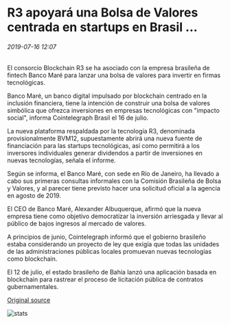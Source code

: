 # R3 apoyará una Bolsa de Valores centrada en startups en Brasil ...

###### 2019-07-16 12:07

El consorcio Blockchain R3 se ha asociado con la empresa brasileña de fintech Banco Maré para lanzar una bolsa de valores para invertir en firmas tecnológicas.

Banco Maré, un banco digital impulsado por blockchain centrado en la inclusión financiera, tiene la intención de construir una bolsa de valores simbólica que ofrezca inversiones en empresas tecnológicas con "impacto social", informa Cointelegraph Brasil el 16 de julio.

La nueva plataforma respaldada por la tecnología R3, denominada provisionalmente BVM12, supuestamente abrirá una nueva fuente de financiación para las startups tecnológicas, así como permitirá a los inversores individuales generar dividendos a partir de inversiones en nuevas tecnologías, señala el informe.

Según se informa, el Banco Maré, con sede en Río de Janeiro, ha llevado a cabo sus primeras consultas informales con la Comisión Brasileña de Bolsa y Valores, y al parecer tiene previsto hacer una solicitud oficial a la agencia en agosto de 2019.

El CEO de Banco Maré, Alexander Albuquerque, afirmó que la nueva empresa tiene como objetivo democratizar la inversión arriesgada y llevar al público de bajos ingresos al mercado de valores.

A principios de junio, Cointelegraph informó que el gobierno brasileño estaba considerando un proyecto de ley que exigía que todas las unidades de las administraciones públicas locales promuevan nuevas tecnologías como blockchain.

El 12 de julio, el estado brasileño de Bahía lanzó una aplicación basada en blockchain para rastrear el proceso de licitación pública de contratos gubernamentales.

[Original source](https://cointelegraph.com/news/r3-to-support-a-startup-focused-stock-exchange-in-brazil)

![stats](https://c.statcounter.com/11760860/0/a89fa40b/1/ "stats")